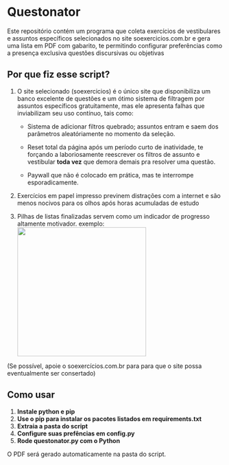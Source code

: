 # Questonator
Este repositório contém um programa que coleta exercícios de vestibulares e assuntos específicos selecionados no site soexercicios.com.br e gera uma lista em PDF com gabarito, te permitindo configurar preferências como a presença exclusiva questões discursivas ou objetivas


## Por que fiz esse script?

1. O site selecionado (soexercicios) é o único site que disponibiliza um banco excelente de questões e um ótimo sistema de filtragem por assuntos específicos gratuitamente, mas ele apresenta falhas que inviabilizam seu uso contínuo, tais como:

    * Sistema de adicionar filtros quebrado; assuntos entram e saem dos parâmetros aleatóriamente no momento da seleção.

    * Reset total da página após um período curto de inatividade, te forçando a laboriosamente reescrever os filtros de assunto e vestibular __toda vez__ que demora demais pra resolver uma questão.

    * Paywall que não é colocado em prática, mas te interrompe esporadicamente.


2. Exercícios em papel impresso previnem distrações com a internet e são menos nocivos para os olhos após horas acumuladas de estudo

3. Pilhas de listas finalizadas servem como um indicador de progresso altamente motivador. exemplo:<img src='https://i.ibb.co/DKjNww8/Whats-App-Image-2024-02-05-at-8-46-36-PM.jpg' width='300'>

(Se possível, apoie o soexercícios.com.br para para que o site possa eventualmente ser consertado)

## Como usar

1. __Instale python e pip__
2. __Use o pip para instalar os pacotes listados em requirements.txt__
3. __Extraia a pasta do script__
4. __Configure suas prefências em config.py__
5. __Rode questonator.py com o Python__

O PDF será gerado automaticamente na pasta do script.
